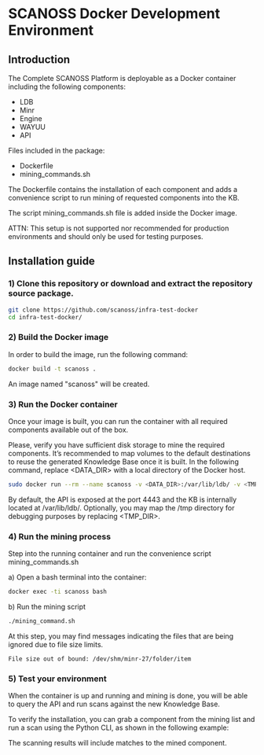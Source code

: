 # SCANOSS Docker Development Environment


## Introduction


The Complete SCANOSS Platform is deployable as a Docker container including the following components:


* LDB
* Minr
* Engine
* WAYUU
* API


Files included in the package:


* Dockerfile
* mining_commands.sh


The Dockerfile contains the installation of each component and adds a convenience script to run mining of requested components into the KB. 


The script mining_commands.sh file is added inside the Docker image.


ATTN: This setup is not supported nor recommended for production environments and should only be used for testing purposes.


## Installation guide


### 1) Clone this repository or download and extract the repository source package.


```sh
git clone https://github.com/scanoss/infra-test-docker
cd infra-test-docker/
```


### 2) Build the Docker image

In order to build the image, run the following command:


```sh
docker build -t scanoss .
```

An image named "scanoss" will be created.


### 3) Run the Docker container

Once your image is built, you can run the container with all required components available out of the box.


Please, verify you have sufficient disk storage to mine the required components. It’s recommended to map volumes to the default destinations to reuse the generated Knowledge Base once it is built. In the following command, replace <DATA_DIR> with a local directory of the Docker host.


```sh
sudo docker run --rm --name scanoss -v <DATA_DIR>:/var/lib/ldb/ -v <TMP_DIR>:/tmp -p 4443:4443 -d scanoss
```


By default, the API is exposed at the port 4443 and the KB is internally located at /var/lib/ldb/. Optionally, you may map the /tmp directory for debugging purposes by replacing <TMP_DIR>.


### 4) Run the mining process


Step into the running container and run the convenience script mining_commands.sh


a) Open a bash terminal into the container:

```sh
docker exec -ti scanoss bash
```


b) Run the mining script

```sh
./mining_command.sh
```

At this step, you may find messages indicating the files that are being ignored due to file size limits. 

```
File size out of bound: /dev/shm/minr-27/folder/item
```

### 5) Test your environment

When the container is up and running and mining is done, you will be able to query the API and run scans against the new Knowledge Base.


To verify the installation, you can grab a component from the mining list and run a scan using the Python CLI, as shown in the following example:


The scanning results will include matches to the mined component.
